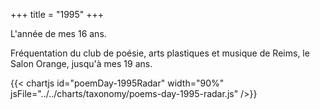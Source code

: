 +++
title = "1995"
+++

L'année de mes 16 ans.

Fréquentation du club de poésie, arts plastiques et musique de Reims, le Salon Orange, jusqu'à mes 19 ans.

{{< chartjs id="poemDay-1995Radar" width="90%" jsFile="../../charts/taxonomy/poems-day-1995-radar.js" />}}